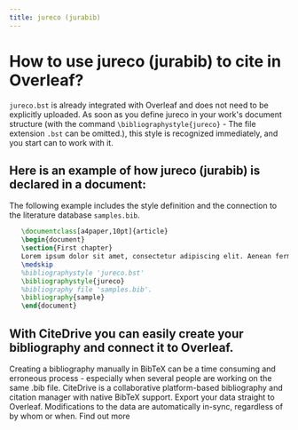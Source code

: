 ```yaml
---
title: jureco (jurabib)
---
```


# How to use jureco (jurabib) to cite in Overleaf? 
`jureco.bst` is already integrated with Overleaf and does not need to be explicitly uploaded. As soon as you define jureco in your work's document structure (with the command `\bibliographystyle{jureco}` - The file extension `.bst` can be omitted.), this style is recognized immediately, and you start can to work with it.

## Here is an example of how jureco (jurabib) is declared in a document:
The following example includes the style definition and the connection to the literature database `samples.bib`.
```tex
   \documentclass[a4paper,10pt]{article}
   \begin{document}
   \section{First chapter}
   Lorem ipsum dolor sit amet, consectetur adipiscing elit. Aenean fermentum justo massa, ut maximus mauris sodales et. Aenean vel elit a erat rhoncus pharetra.
   \medskip
   %bibliographystyle 'jureco.bst'
   \bibliographystyle{jureco}
   %bibliography file 'samples.bib'.
   \bibliography{sample}
   \end{document}
```

## With CiteDrive you can easily create your bibliography and connect it to Overleaf. 
Creating a bibliography manually in BibTeX can be a time consuming and erroneous process - especially when several people are working on the same .bib file. CiteDrive is a collaborative platform-based bibliography and citation manager with native BibTeX support. Export your data straight to Overleaf. Modifications to the data are automatically in-sync, regardless of by whom or when. Find out more